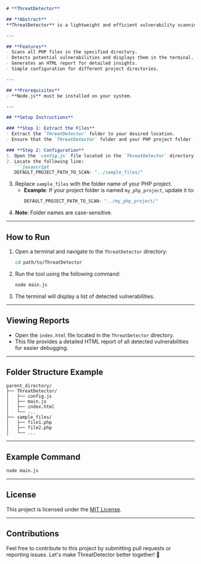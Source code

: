 ```markdown
# **ThreatDetector**

## **Abstract**
**ThreatDetector** is a lightweight and efficient vulnerability scanning tool designed to analyze PHP projects. It scans for potential security vulnerabilities in PHP files and provides a detailed report for developers. This tool is ideal for securing your applications and ensuring robust code quality.

---

## **Features**
- Scans all PHP files in the specified directory.
- Detects potential vulnerabilities and displays them in the terminal.
- Generates an HTML report for detailed insights.
- Simple configuration for different project directories.

---

## **Prerequisites**
- **Node.js** must be installed on your system.

---

## **Setup Instructions**

### **Step 1: Extract the Files**
- Extract the `ThreatDetector` folder to your desired location.
- Ensure that the `ThreatDetector` folder and your PHP project folder (e.g., `sample_files`) are in the same parent directory.

### **Step 2: Configuration**
1. Open the `config.js` file located in the `ThreatDetector` directory.
2. Locate the following line:
   ```javascript
   DEFAULT_PROJECT_PATH_TO_SCAN: "../sample_files/"
   ```
3. Replace `sample_files` with the folder name of your PHP project.
   - **Example**: If your project folder is named `my_php_project`, update it to:
     ```javascript
     DEFAULT_PROJECT_PATH_TO_SCAN: "../my_php_project/"
     ```
4. **Note**: Folder names are case-sensitive.

---

## **How to Run**

1. Open a terminal and navigate to the `ThreatDetector` directory:
   ```bash
   cd path/to/ThreatDetector
   ```
2. Run the tool using the following command:
   ```bash
   node main.js
   ```
3. The terminal will display a list of detected vulnerabilities.

---

## **Viewing Reports**

- Open the `index.html` file located in the `ThreatDetector` directory.
- This file provides a detailed HTML report of all detected vulnerabilities for easier debugging.

---

## **Folder Structure Example**
```
parent_directory/
├── ThreatDetector/
│   ├── config.js
│   ├── main.js
│   ├── index.html
│   └── ...
├── sample_files/
│   ├── file1.php
│   ├── file2.php
│   └── ...
```

---

## **Example Command**
```bash
node main.js
```

---

## **License**
This project is licensed under the [MIT License](LICENSE).

---

## **Contributions**
Feel free to contribute to this project by submitting pull requests or reporting issues. Let's make ThreatDetector better together! 🚀
``` 
